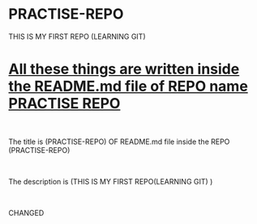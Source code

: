 # PRACTISE-REPO
THIS IS MY FIRST REPO (LEARNING GIT)
<h1><b><u>All these things are written inside the README.md file of REPO name PRACTISE REPO</b></u></h1>
  <br>
<p> The title is (PRACTISE-REPO) OF README.md file inside the REPO (PRACTISE-REPO)</p>
  <br>
<p>The description is (THIS IS MY FIRST REPO(LEARNING GIT) ) </p>
<br>
<p>CHANGED</p>